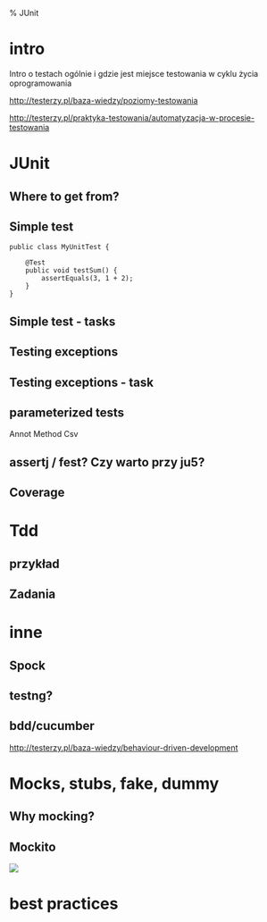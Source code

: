 % JUnit

# intro
Intro o testach ogólnie i gdzie jest miejsce testowania w cyklu życia oprogramowania

http://testerzy.pl/baza-wiedzy/poziomy-testowania

http://testerzy.pl/praktyka-testowania/automatyzacja-w-procesie-testowania


# JUnit 
## Where to get from?



## Simple test

```
public class MyUnitTest {

    @Test
    public void testSum() {
        assertEquals(3, 1 + 2);
    }
}
```

## Simple test - tasks


## Testing exceptions

## Testing exceptions - task



## parameterized tests
Annot
Method 
Csv


## assertj / fest? Czy warto przy ju5? 

## Coverage

# Tdd
## przykład 
## Zadania 

# inne 
## Spock 
## testng? 
## bdd/cucumber 

http://testerzy.pl/baza-wiedzy/behaviour-driven-development

# Mocks, stubs, fake, dummy

## Why mocking?


## Mockito 

![](https://raw.githubusercontent.com/mockito/mockito.github.io/master/img/logo%402x.png)



# best practices
<!--
simple mocking:

https://www.vogella.com/tutorials/Mockito/article.html
https://stackoverflow.com/questions/28295625/mockito-spy-vs-mock

https://blog.pragmatists.com/test-doubles-fakes-mocks-and-stubs-1a7491dfa3da

https://www.baeldung.com/mockito-mock-methods




adnotacje
https://www.baeldung.com/mockito-annotations

j8
https://www.baeldung.com/mockito-2-java-8

inne
https://www.baeldung.com/mockito-series & https://www.baeldung.com/?s=mockito


-->